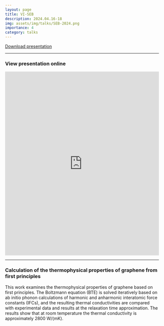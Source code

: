 ```yaml
---
layout: page
title: VI-SEB
description: 2024.04.16-18
img: assets/img/talks/SEB-2024.png
importance: 4
category: talks
---
```


[Download presentation](https://lyushisyan.github.io/assets/pdf/talks/BMSTU-2024-PPT.pdf)

---

### View presentation online

<iframe src="https://lyushisyan.github.io/assets/pdf/talks/BMSTU-2024-PPT.pdf" width="100%" height="600px" style="border:none;"></iframe>

--- 

### Calculation of the thermophysical properties of graphene from first principles

This work examines the thermophysical properties of graphene based on first principles. The Boltzmann equation (BTE) is solved iteratively based on ab initio phonon calculations of harmonic and anharmonic interatomic force constants (IFCs), and the resulting thermal conductivities are compared with experimental data and results at the relaxation time approximation. The results show that at room temperature the thermal conductivity is approximately 2800 W/(mK).

